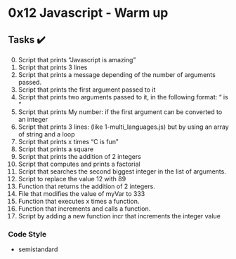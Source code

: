 # 0x12 Javascript - Warm up

## Tasks :heavy_check_mark:

0. Script that prints “Javascript is amazing”
1. Script that prints 3 lines
2. Script that prints a message depending of the number of arguments passed.
3. Script that prints the first argument passed to it
4. Script that prints two arguments passed to it, in the following format: “ is ”
5. Script that prints My number: <first argument converted in integer> if the first argument can be converted to an integer
6. Script that prints 3 lines: (like 1-multi_languages.js) but by using an array of string and a loop
7. Script that prints x times “C is fun”
8. Script that prints a square
9. Script that prints the addition of 2 integers
10. Script that computes and prints a factorial
11. Script that searches the second biggest integer in the list of arguments.
12. Script to replace the value 12 with 89
13. Function that returns the addition of 2 integers.
14. File that modifies the value of myVar to 333
15. Function that executes x times a function.
16. Function that increments and calls a function.
17. Script by adding a new function incr that increments the integer value

### Code Style
- semistandard

